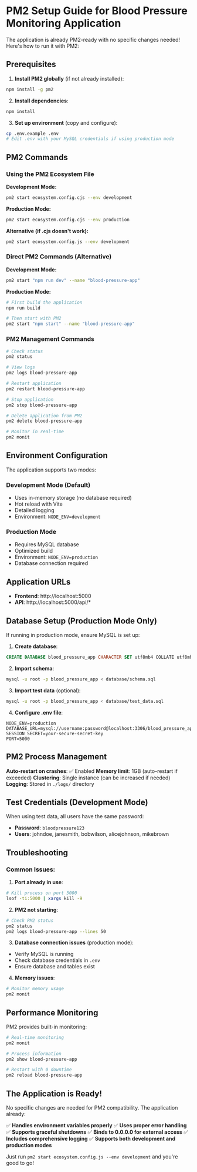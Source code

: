 # PM2 Setup Guide for Blood Pressure Monitoring Application

The application is already PM2-ready with no specific changes needed! Here's how to run it with PM2:

## Prerequisites

1. **Install PM2 globally** (if not already installed):
```bash
npm install -g pm2
```

2. **Install dependencies**:
```bash
npm install
```

3. **Set up environment** (copy and configure):
```bash
cp .env.example .env
# Edit .env with your MySQL credentials if using production mode
```

## PM2 Commands

### Using the PM2 Ecosystem File

**Development Mode:**
```bash
pm2 start ecosystem.config.cjs --env development
```

**Production Mode:**
```bash
pm2 start ecosystem.config.cjs --env production
```

**Alternative (if .cjs doesn't work):**
```bash
pm2 start ecosystem.config.js --env development
```

### Direct PM2 Commands (Alternative)

**Development Mode:**
```bash
pm2 start "npm run dev" --name "blood-pressure-app"
```

**Production Mode:**
```bash
# First build the application
npm run build

# Then start with PM2
pm2 start "npm start" --name "blood-pressure-app"
```

### PM2 Management Commands

```bash
# Check status
pm2 status

# View logs
pm2 logs blood-pressure-app

# Restart application
pm2 restart blood-pressure-app

# Stop application
pm2 stop blood-pressure-app

# Delete application from PM2
pm2 delete blood-pressure-app

# Monitor in real-time
pm2 monit
```

## Environment Configuration

The application supports two modes:

### Development Mode (Default)
- Uses in-memory storage (no database required)
- Hot reload with Vite
- Detailed logging
- Environment: `NODE_ENV=development`

### Production Mode
- Requires MySQL database
- Optimized build
- Environment: `NODE_ENV=production`
- Database connection required

## Application URLs

- **Frontend**: http://localhost:5000
- **API**: http://localhost:5000/api/*

## Database Setup (Production Mode Only)

If running in production mode, ensure MySQL is set up:

1. **Create database**:
```sql
CREATE DATABASE blood_pressure_app CHARACTER SET utf8mb4 COLLATE utf8mb4_unicode_ci;
```

2. **Import schema**:
```bash
mysql -u root -p blood_pressure_app < database/schema.sql
```

3. **Import test data** (optional):
```bash
mysql -u root -p blood_pressure_app < database/test_data.sql
```

4. **Configure .env file**:
```env
NODE_ENV=production
DATABASE_URL=mysql://username:password@localhost:3306/blood_pressure_app
SESSION_SECRET=your-secure-secret-key
PORT=5000
```

## PM2 Process Management

**Auto-restart on crashes**: ✅ Enabled
**Memory limit**: 1GB (auto-restart if exceeded)
**Clustering**: Single instance (can be increased if needed)
**Logging**: Stored in `./logs/` directory

## Test Credentials (Development Mode)

When using test data, all users have the same password:
- **Password**: `bloodpressure123`
- **Users**: johndoe, janesmith, bobwilson, alicejohnson, mikebrown

## Troubleshooting

### Common Issues:

1. **Port already in use**:
```bash
# Kill process on port 5000
lsof -ti:5000 | xargs kill -9
```

2. **PM2 not starting**:
```bash
# Check PM2 status
pm2 status
pm2 logs blood-pressure-app --lines 50
```

3. **Database connection issues** (production mode):
- Verify MySQL is running
- Check database credentials in `.env`
- Ensure database and tables exist

4. **Memory issues**:
```bash
# Monitor memory usage
pm2 monit
```

## Performance Monitoring

PM2 provides built-in monitoring:

```bash
# Real-time monitoring
pm2 monit

# Process information
pm2 show blood-pressure-app

# Restart with 0 downtime
pm2 reload blood-pressure-app
```

## The Application is Ready!

No specific changes are needed for PM2 compatibility. The application already:

✅ **Handles environment variables properly**
✅ **Uses proper error handling**
✅ **Supports graceful shutdowns**
✅ **Binds to 0.0.0.0 for external access**
✅ **Includes comprehensive logging**
✅ **Supports both development and production modes**

Just run `pm2 start ecosystem.config.js --env development` and you're good to go!